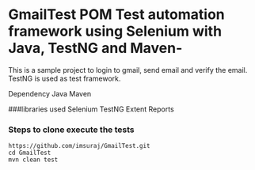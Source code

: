 # GmailTest POM Test automation framework using Selenium with Java, TestNG and Maven-

This is a sample project to login to gmail, send email and verify the email.
TestNG is used as test framework.

Dependency
Java
Maven

###libraries used
Selenium
TestNG
Extent Reports

### Steps to clone execute the tests
```
https://github.com/imsuraj/GmailTest.git
cd GmailTest
mvn clean test